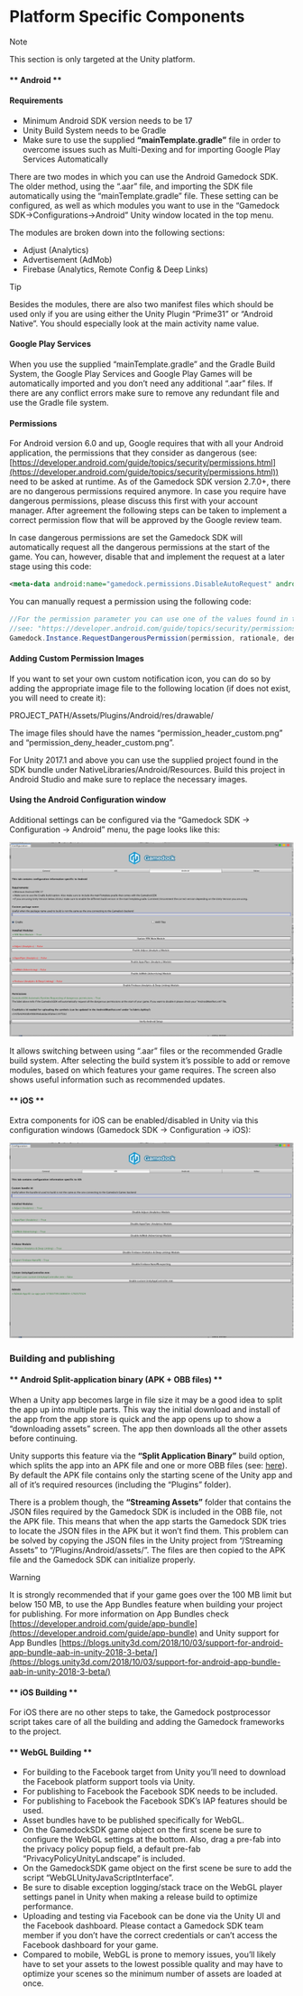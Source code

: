 # Platform Specific Components

> [!NOTE]
> This section is only targeted at the Unity platform.

<!-- tabs:start -->

#### ** Android **

#### Requirements

* Minimum Android SDK version needs to be 17
* Unity Build System needs to be Gradle
* Make sure to use the supplied **“mainTemplate.gradle”** file in order to overcome issues such as Multi-Dexing and for importing Google Play Services Automatically

There are two modes in which you can use the Android Gamedock SDK. The older method, using the “.aar” file, and importing the SDK file automatically using the “mainTemplate.gradle” file. These setting can be configured, as well as which modules you want to use in the “Gamedock SDK->Configurations->Android” Unity window located in the top menu.

The modules are broken down into the following sections:

* Adjust (Analytics)
* Advertisement (AdMob)
* Firebase (Analytics, Remote Config & Deep Links)

> [!TIP]
> Besides the modules, there are also two manifest files which should be used only if you are using either the Unity Plugin “Prime31” or “Android Native”. You should especially look at the main activity name value.

#### Google Play Services

When you use the supplied “mainTemplate.gradle” and the Gradle Build System, the Google Play Services and Google Play Games will be automatically imported and you don’t need any additional “.aar” files. If there are any conflict errors make sure to remove any redundant file and use the Gradle file system.

#### Permissions

For Android version 6.0 and up, Google requires that with all your Android application, the permissions that they consider as dangerous (see: [https://developer.android.com/guide/topics/security/permissions.html](https://developer.android.com/guide/topics/security/permissions.html)) need to be asked at runtime. As of the Gamedock SDK version 2.7.0+, there are no dangerous permissions required anymore. In case you require have dangerous permissions, please discuss this first with your account manager. After agreement the following steps can be taken to implement a correct permission flow that will be approved by the Google review team.

In case dangerous permissions are set the Gamedock SDK will automatically request all the dangerous permissions at the start of the game. You can, however, disable that and implement the request at a later stage using this code:

~~~XML
<meta-data android:name="gamedock.permissions.DisableAutoRequest" android:value="true" />
~~~

You can manually request a permission using the following code:

~~~csharp
//For the permission parameter you can use one of the values found in the GamedockAndroidUnityImplementation.Permissions class or use the official Android structure
//see: "https://developer.android.com/guide/topics/security/permissions.html" for more information
Gamedock.Instance.RequestDangerousPermission(permission, rationale, denyRationale);
~~~

#### Adding Custom Permission Images

If you want to set your own custom notification icon, you can do so by adding the appropriate image file to the following location (if does not exist, you will need to
create it):

PROJECT_PATH/Assets/Plugins/Android/res/drawable/

The image files should have the names “permission_header_custom.png” and “permission_deny_header_custom.png”.

For Unity 2017.1 and above you can use the supplied project found in the SDK bundle under NativeLibraries/Android/Resources. Build this project in Android Studio and make sure to replace the necessary images.

#### Using the Android Configuration window

Additional settings can be configured via the “Gamedock SDK -> Configuration -> Android” menu, the page looks like this:

![github pages](_images/PlatformSpecificUnityAndroid.png)

It allows switching between using “.aar” files or the recommended Gradle build system. After selecting the build system it’s possible to add or remove modules, based on which features your game requires. The screen also shows useful information such as recommended updates.

#### ** iOS **

Extra components for iOS can be enabled/disabled in Unity via this configuration windows (Gamedock SDK -> Configuration -> iOS):

![github pages](_images/PlatformSpecificUnityIOS.png)

<!-- tabs:end -->

### Building and publishing

<!-- tabs:start -->

#### ** Android Split-application binary (APK + OBB files) **

When a Unity app becomes large in file size it may be a good idea to split the app up into multiple parts. This way the initial download and install of the app from the app store is quick and the app opens up to show a “downloading assets” screen. The app then downloads all the other assets before continuing.

Unity supports this feature via the **“Split Application Binary”** build option, which splits the app into an APK file and one or more OBB files (see: [here](https://docs.unity3d.com/Manual/android-OBBsupport.html)). By default the APK file contains only the starting scene of the Unity app and all of it’s required resources (including the “Plugins” folder).

There is a problem though, the **“Streaming Assets”** folder that contains the JSON files required by the Gamedock SDK is included in the OBB file, not the APK file. This means that when the app starts the Gamedock SDK tries to locate the JSON files in the APK but it won’t find them. This problem can be solved by copying the JSON files in the Unity project from “/Streaming Assets” to “/Plugins/Android/assets/”. The files are then copied to the APK file and the Gamedock SDK can initialize properly.

> [!WARNING]
> It is strongly recommended that if your game goes over the 100 MB limit but below 150 MB, to use the App Bundles feature when building your project for publishing. For more information on App Bundles check [https://developer.android.com/guide/app-bundle](https://developer.android.com/guide/app-bundle) and Unity support for App Bundles [https://blogs.unity3d.com/2018/10/03/support-for-android-app-bundle-aab-in-unity-2018-3-beta/](https://blogs.unity3d.com/2018/10/03/support-for-android-app-bundle-aab-in-unity-2018-3-beta/)

#### ** iOS Building **

For iOS there are no other steps to take, the Gamedock postprocessor script takes care of all the building and adding the Gamedock frameworks to the project.


#### ** WebGL Building **

* For building to the Facebook target from Unity you’ll need to download the Facebook platform support tools via Unity.
* For publishing to Facebook the Facebook SDK needs to be included.
* For publishing to Facebook the Facebook SDK’s IAP features should be used.
* Asset bundles have to be published specifically for WebGL.
* On the GamedockSDK game object on the first scene be sure to configure the WebGL settings at the bottom. Also, drag a pre-fab into the privacy policy popup field, a default pre-fab “PrivacyPolicyUnityLandscape” is included.
* On the GamedockSDK game object on the first scene be sure to add the script “WebGLUnityJavaScriptInterface”.
* Be sure to disable exception logging/stack trace on the WebGL player settings panel in Unity when making a release build to optimize performance.
* Uploading and testing via Facebook can be done via the Unity UI and the Facebook dashboard. Please contact a Gamedock SDK team member if you don’t have the correct credentials or can’t access the Facebook dashboard for your game.
* Compared to mobile, WebGL is prone to memory issues, you’ll likely have to set your assets to the lowest possible quality and may have to optimize your scenes so the minimum number of assets are loaded at once.

<!-- tabs:end -->
